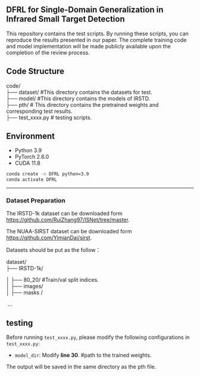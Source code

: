 ## DFRL for Single-Domain Generalization in Infrared Small Target Detection 

This repository contains the test scripts. By running these scripts, you can reproduce the results presented in our paper. The complete training code and model implementation will be made publicly  available upon the completion of the review process.

## Code Structure

code/   
 ├── dataset/                          #This directory contains the datasets for test.   
 ├── model/                            #This directory contains the models of IRSTD.  
 ├── pth/                                 # This directory contains the pretrained weights and corresponding test results.   
 ├── test_xxxx.py                  # testing scripts.         



## Environment

- Python 3.9
- PyTorch 2.6.0
- CUDA 11.8

```bash
conda create -n DFRL python=3.9
conda activate DFRL
```



---

### Dataset Preparation

The IRSTD-1k dataset can be downloaded form https://github.com/RuiZhang97/ISNet/tree/master.

The NUAA-SIRST dataset can be downloaded form https://github.com/YimianDai/sirst.

Datasets should be put as the follow：

dataset/        
 ├── IRSTD-1k/                   

 │   ├── 80_20/                  #Train/val split indices.       
 │   ├── images/                        
 │   ├── masks /      	                    

​	...

## testing

Before running `test_xxxx.py`, please modify the following configurations in `test_xxxx.py`:

- `model_dir`: Modify **line  30**. #path to the trained weights. 

The output will be saved in the same directory as the pth file.